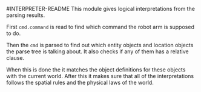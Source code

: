 #INTERPRETER-README
This module gives logical interpretations from the parsing results.

First `cmd.command` is read to find which command the robot arm is supposed to do.

Then the `cmd` is parsed to find out which entity objects and location objects
the parse tree is talking about. It also checks if any of them has a relative clause.

When this is done the it matches the object definitions for these objects with the current world. After this it makes sure that all of the interpretations follows the spatial rules
and the physical laws of the world.